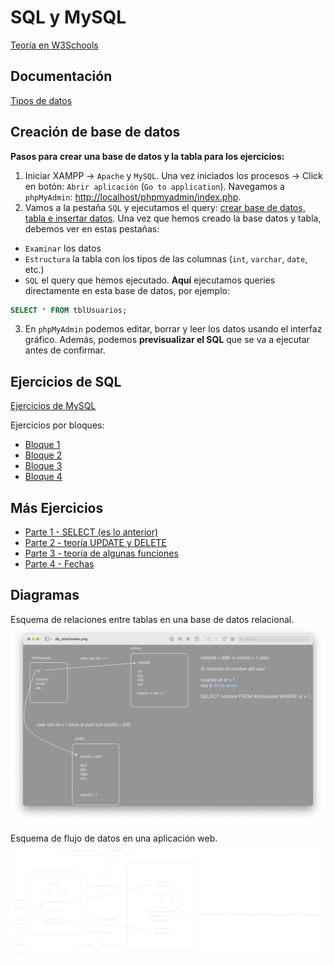 # SQL y MySQL

[Teoría en W3Schools](https://www.w3schools.com/sql/)

## Documentación

[Tipos de datos](https://dev.mysql.com/doc/refman/8.0/en/data-types.html)

## Creación de base de datos

**Pasos para crear una base de datos y la tabla para los ejercicios:**

1. Iniciar XAMPP -> `Apache` y `MySQL`. Una vez iniciados los procesos -> Click en botón: `Abrir aplicación` (`Go to application`). Navegamos a `phpMyAdmin`: [http://localhost/phpmyadmin/index.php](http://localhost/phpmyadmin/).
2. Vamos a la pestaña `SQL` y ejecutamos el query: [crear base de datos, tabla e insertar datos](0.crear_db.sql). Una vez que hemos creado la base datos y tabla, debemos ver en estas pestañas: 
  - `Examinar` los datos
  - `Estructura` la tabla con los tipos de las columnas (`int`, `varchar`, `date`, etc.)
  - `SQL` el query que hemos ejecutado. **Aquí** ejecutamos queries directamente en esta base de datos, por ejemplo:
  ```sql
  SELECT * FROM tblUsuarios;
  ```
3. En `phpMyAdmin` podemos editar, borrar y leer los datos usando el interfaz gráfico. Además, podemos **previsualizar el SQL** que se va a ejecutar antes de confirmar.

## Ejercicios de SQL

[Ejercicios de MySQL](https://parzibyte.me/blog/2018/02/06/ejercicios-resueltos-consultas-sql-mysql/amp/)

Ejercicios por bloques:

- [Bloque 1](1.bloque1.sql)
- [Bloque 2](2.bloque2.sql)
- [Bloque 3](3.bloque3.sql)
- [Bloque 4](4.bloque4.sql)

## Más Ejercicios

- [Parte 1 - SELECT (es lo anterior)](https://parzibyte.me/blog/2018/02/06/ejercicios-resueltos-consultas-sql-mysql/)
- [Parte 2 - teoría UPDATE y DELETE](https://parzibyte.me/blog/2018/02/12/ejercicios-mysql-cadena-update-delete/)
- [Parte 3 - teoría de algunas funciones](https://parzibyte.me/blog/2018/02/23/mas-ejercicios-resueltos-mysql-combinando-funciones/)
- [Parte 4 - Fechas](https://parzibyte.me/blog/2020/12/28/ejercicios-resueltos-mysql-4/)

## Diagramas
Esquema de relaciones entre tablas en una base de datos relacional.
![Base de datos relacionales](./db_relacionales.png)

Esquema de flujo de datos en una aplicación web.
![Front y back end con db](./front_y_back.png)

